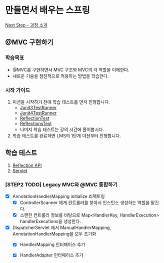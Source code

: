 # 만들면서 배우는 스프링
[Next Step - 과정 소개](https://edu.nextstep.camp/c/4YUvqn9V)

## @MVC 구현하기

### 학습목표
- @MVC를 구현하면서 MVC 구조와 MVC의 각 역할을 이해한다.
- 새로운 기술을 점진적으로 적용하는 방법을 학습한다.

### 시작 가이드
1. 미션을 시작하기 전에 학습 테스트를 먼저 진행합니다.
    - [Junit3TestRunner](study/src/test/java/reflection/Junit3TestRunner.java)
    - [Junit4TestRunner](study/src/test/java/reflection/Junit4TestRunner.java)
    - [ReflectionTest](study/src/test/java/reflection/ReflectionTest.java)
    - [ReflectionsTest](study/src/test/java/reflection/ReflectionsTest.java)
    - 나머지 학습 테스트는 강의 시간에 풀어봅시다.
2. 학습 테스트를 완료하면 LMS의 1단계 미션부터 진행합니다.

## 학습 테스트
1. [Reflection API](study/src/test/java/reflection)
2. [Servlet](study/src/test/java/servlet)


### [STEP2 TODO]  Legacy MVC와 @MVC 통합하기
- [x] AnnotationHandlerMapping initialize 리팩토링
  - [X] ControllerScanner 에게 컨트롤러를 찾아서 인스턴스 생성하는 역할을 맡긴다.
  - [X] 스캔한 컨트롤러 정보를 바탕으로 Map<HandlerKey, HandlerExecution> handlerExecutions을 생성한다.
- [X] DispatcherServlet 에서  ManualHandlerMapping, AnnotationHandlerMapping을 모두 초기화
  - [X] HandlerMapping 인터페이스 추가
  - [X] HandlerAdapter 인터페이스 추가


